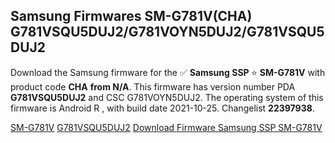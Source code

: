 <h2>Samsung Firmwares SM-G781V(CHA) G781VSQU5DUJ2/G781VOYN5DUJ2/G781VSQU5DUJ2</h2>
Download the Samsung firmware for the ✅ <strong>Samsung SSP </strong> ⭐ <strong>SM-G781V</strong> with product code <strong>CHA</strong> <strong> from N/A</strong>. This firmware has version number PDA <strong>G781VSQU5DUJ2</strong> and CSC G781VOYN5DUJ2. The operating system of this firmware is Android R , with build date 2021-10-25. Changelist <strong>22397938</strong>.


[SM-G781V](https://samfirm.shop/samsung/model/SM-G781V)
[G781VSQU5DUJ2](https://samfirm.shop/samsung/pda/G781VSQU5DUJ2)
[Download Firmware Samsung SSP SM-G781V](https://samfirm.shop/samsung/firmware/467951)

